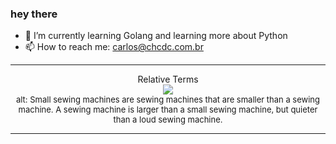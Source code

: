 ### hey there 

- :seedling: I’m currently learning Golang and learning more about Python
- :mailbox: How to reach me: carlos@chcdc.com.br


---


<!-- xkcd -->
<p align="center">Relative Terms</br><img src=https://imgs.xkcd.com/comics/relative_terms.png></br><font size =2>alt: Small sewing machines are sewing machines that are smaller than a sewing machine. A sewing machine is larger than a small sewing machine, but quieter than a loud sewing machine.</br></font></p></table></p> 


<!-- xkcd -->
---
